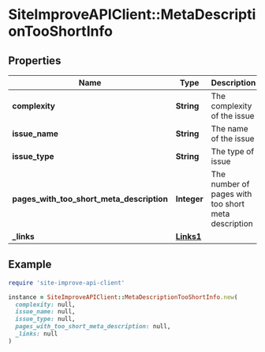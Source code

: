 # SiteImproveAPIClient::MetaDescriptionTooShortInfo

## Properties

| Name | Type | Description | Notes |
| ---- | ---- | ----------- | ----- |
| **complexity** | **String** | The complexity of the issue | [default to &#39;none&#39;] |
| **issue_name** | **String** | The name of the issue | [optional] |
| **issue_type** | **String** | The type of issue | [default to &#39;unknown&#39;] |
| **pages_with_too_short_meta_description** | **Integer** | The number of pages with too short meta description |  |
| **_links** | [**Links1**](Links1.md) |  | [optional] |

## Example

```ruby
require 'site-improve-api-client'

instance = SiteImproveAPIClient::MetaDescriptionTooShortInfo.new(
  complexity: null,
  issue_name: null,
  issue_type: null,
  pages_with_too_short_meta_description: null,
  _links: null
)
```

